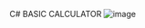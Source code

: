 C# BASIC CALCULATOR
![image](https://github.com/soneryesilay/BasicCalculator/assets/122547220/85eb8d79-b4d5-4ef2-81e3-c8e0601f89b5)
